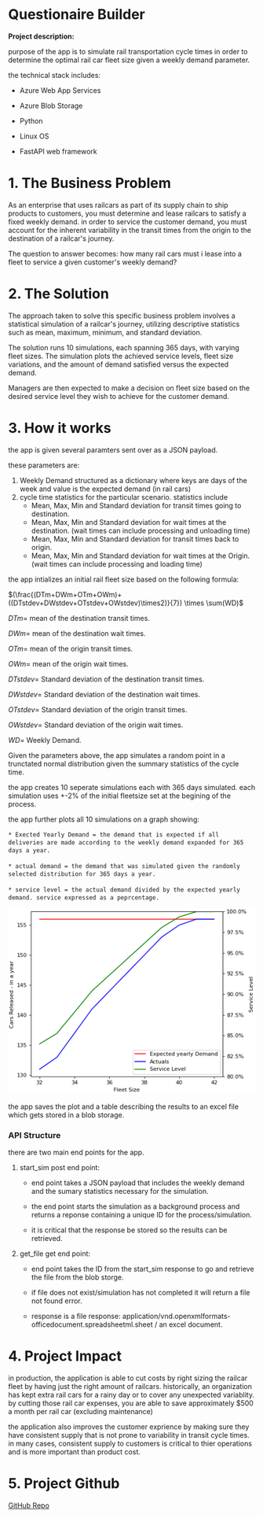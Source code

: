 # Questionaire Builder

**Project description:** 

purpose of the app is to simulate rail transportation cycle times in order to determine the optimal rail car fleet size given a weekly demand parameter.

the technical stack includes:

* Azure Web App Services

* Azure Blob Storage

* Python

* Linux OS

* FastAPI web framework

# 1. The Business Problem

As an enterprise that uses railcars as part of its supply chain to ship products to customers, you must determine and lease railcars to satisfy a fixed weekly demand. in order to service the customer demand, you must account for the inherent variability in the transit times from the origin to the destination of a railcar's journey.

The question to answer becomes: how many rail cars must i lease into a fleet to service a given customer's weekly demand?

# 2. The Solution

The approach taken to solve this specific business problem involves a statistical simulation of a railcar's journey, utilizing descriptive statistics such as mean, maximum, minimum, and standard deviation. 

The solution runs 10 simulations, each spanning 365 days, with varying fleet sizes. The simulation plots the achieved service levels, fleet size variations, and the amount of demand satisfied versus the expected demand. 

Managers are then expected to make a decision on fleet size based on the desired service level they wish to achieve for the customer demand.

# 3. How it works

the app is given several paramters sent over as a JSON payload.

these parameters are:
1. Weekly Demand structured as a dictionary where keys are days of the week and value is the expected demand (in rail cars)
2. cycle time statistics for the particular scenario. statistics include
    * Mean, Max, Min and Standard deviation for transit times going to destination.
    * Mean, Max, Min and Standard deviation for wait times at the destination. (wait times can include processing and unloading time)
    * Mean, Max, Min and Standard deviation for transit times back to origin.
    * Mean, Max, Min and Standard deviation for wait times at the Origin. (wait times can include processing and loading time)
    
the app intializes an initial rail fleet size based on the following formula:

$(\frac{(DTm+DWm+OTm+OWm)+((DTstdev+DWstdev+OTstdev+OWstdev)\times2)}{7}) \times \sum(WD)$

$DTm =$ mean of the destination transit times.

$DWm =$ mean of the destination wait times.

$OTm =$ mean of the origin transit times.

$OWm =$ mean of the origin wait times.

$DTstdev =$ Standard deviation of the destination transit times.

$DWstdev =$ Standard deviation of the destination wait times.

$OTstdev =$ Standard deviation of the origin transit times.

$OWstdev =$ Standard deviation of the origin wait times.

$WD =$ Weekly Demand.



Given the parameters above, the app simulates a random point in a trunctated normal distribution given the summary statistics of the cycle time.

the app creates 10 seperate simulations each with 365 days simulated. each simulation uses +-2% of the initial fleetsize set at the begining of the process.

the app further plots all 10 simulations on a graph showing:

    * Exected Yearly Demand = the demand that is expected if all deliveries are made according to the weekly demand expanded for 365 days a year.
    
    * actual demand = the demand that was simulated given the randomly selected distribution for 365 days a year.
    
    * service level = the actual demand divided by the expected yearly demand. service expressed as a peprcentage.
    
![alt text](https://github.com/NessRo/Fleet-Sizing-Simulation-App/blob/master/plot.png?raw=true)

the app saves the plot and a table describing the results to an excel file which gets stored in a blob storage.

### API Structure

there are two main end points for the app.

1. start_sim post end point:

    * end point takes a JSON payload that includes the weekly demand and the sumary statistics necessary for the simulation.
    
    * the end point starts the simulation as a background process and returns a reponse containing a unique ID for the process/simulation.
    
    * it is critical that the response be stored so the results can be retrieved.
    
2. get_file get end point:

    * end point takes the ID from the start_sim response to go and retrieve the file from the blob storge.
    
    * if file does not exist/simulation has not completed it will return a file not found error.
    
    * response is a file response: application/vnd.openxmlformats-officedocument.spreadsheetml.sheet / an excel document.


# 4. Project Impact

in production, the application is able to cut costs by right sizing the railcar fleet by having just the right amount of railcars. historically, an organization has kept extra rail cars for a rainy day or to cover any unexpected variablity. by cutting those rail car expenses, you are able to save approximately $500 a month per rail car (excluding maintenance)

the application also improves the customer exprience by making sure they have consistent supply that is not prone to variability in transit cycle times. in many cases, consistent supply to customers is critical to thier operations and is more important than product cost.

# 5. Project Github

<a href="https://github.com/NessRo/Fleet-Sizing-Simulation-App">GitHub Repo</a>
